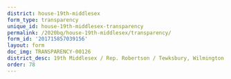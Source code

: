 ```yaml
---
district: house-19th-middlesex
form_type: transparency
unique_id: house-19th-middlesex-transparency
permalink: /2020bq/house-19th-middlesex/transparency/
form_id: '201715857039156'
layout: form
doc_img: TRANSPARENCY-00126
district_desc: 19th Middlesex / Rep. Robertson / Tewksbury, Wilmington
order: 78
---
```

